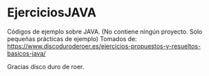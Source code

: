 # EjerciciosJAVA
Códigos de ejemplo sobre JAVA. (No contiene ningún proyecto. Solo pequeñas prácticas de ejemplo)
Tomados de: https://www.discoduroderoer.es/ejercicios-propuestos-y-resueltos-basicos-java/

Gracias disco duro de roer.
